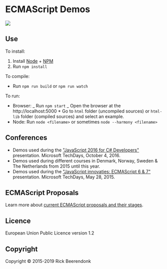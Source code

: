 # ECMAScript Demos

![](https://img.shields.io/github/license/rickbeerendonk/ECMAScript-examples.svg)

## Use

To install:

1. Install [Node](https://nodejs.org/) + [NPM](https://www.npmjs.com/)
2. Run `npm install`

To compile:

- Run `npm run build` or `npm run watch`

To run:

- Browser:
  _ Run `npm start`
  _ Open the browser at the http://localhost:5000 \* Go to `html` folder (uncompiled sources) or `html-lib` folder (compiled sources) and select an example.
- Node: Run `node <filename>` or sometimes `node --harmony <filename>`

## Conferences

- Demos used during the ["JavaScript 2016 for C# Developers"](http://www.slideshare.net/RickBeerendonk/javascript-2016-for-c-developers) presentation. Microsoft TechDays, October 4, 2016.
- Demos used during different courses in Denmark, Norway, Sweden & The Netherlands from 2015 until this year.
- Demos used during the ["JavaScript innovaties: ECMAScript 6 & 7"](http://www.slideshare.net/RickBeerendonk/javascript-innovaties-ecmascript-6-7) presentation. Microsoft TechDays, May 28, 2015.

## ECMAScript Proposals

Learn more about [current ECMAScript proposals and their stages](https://github.com/tc39/ecma262).

## Licence

European Union Public Licence version 1.2

## Copyright

Copyright © 2015-2019 Rick Beerendonk
